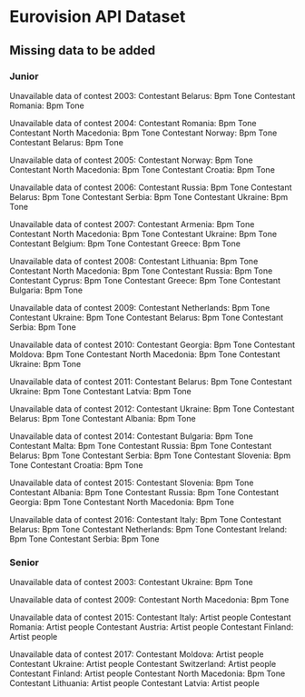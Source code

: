 # Eurovision API Dataset

## Missing data to be added
### Junior

Unavailable data of contest 2003:
        Contestant Belarus:
                Bpm
                Tone
        Contestant Romania:
                Bpm
                Tone


Unavailable data of contest 2004:
        Contestant Romania:
                Bpm
                Tone
        Contestant North Macedonia:
                Bpm
                Tone
        Contestant Norway:
                Bpm
                Tone
        Contestant Belarus:
                Bpm
                Tone


Unavailable data of contest 2005:
        Contestant Norway:
                Bpm
                Tone
        Contestant North Macedonia:
                Bpm
                Tone
        Contestant Croatia:
                Bpm
                Tone


Unavailable data of contest 2006:
        Contestant Russia:
                Bpm
                Tone
        Contestant Belarus:
                Bpm
                Tone
        Contestant Serbia:
                Bpm
                Tone
        Contestant Ukraine:
                Bpm
                Tone


Unavailable data of contest 2007:
        Contestant Armenia:
                Bpm
                Tone
        Contestant North Macedonia:
                Bpm
                Tone
        Contestant Ukraine:
                Bpm
                Tone
        Contestant Belgium:
                Bpm
                Tone
        Contestant Greece:
                Bpm
                Tone


Unavailable data of contest 2008:
        Contestant Lithuania:
                Bpm
                Tone
        Contestant North Macedonia:
                Bpm
                Tone
        Contestant Russia:
                Bpm
                Tone
        Contestant Cyprus:
                Bpm
                Tone
        Contestant Greece:
                Bpm
                Tone
        Contestant Bulgaria:
                Bpm
                Tone


Unavailable data of contest 2009:
        Contestant Netherlands:
                Bpm
                Tone
        Contestant Ukraine:
                Bpm
                Tone
        Contestant Belarus:
                Bpm
                Tone
        Contestant Serbia:
                Bpm
                Tone


Unavailable data of contest 2010:
        Contestant Georgia:
                Bpm
                Tone
        Contestant Moldova:
                Bpm
                Tone
        Contestant North Macedonia:
                Bpm
                Tone
        Contestant Ukraine:
                Bpm
                Tone


Unavailable data of contest 2011:
        Contestant Belarus:
                Bpm
                Tone
        Contestant Ukraine:
                Bpm
                Tone
        Contestant Latvia:
                Bpm
                Tone


Unavailable data of contest 2012:
        Contestant Ukraine:
                Bpm
                Tone
        Contestant Belarus:
                Bpm
                Tone
        Contestant Albania:
                Bpm
                Tone


Unavailable data of contest 2014:
        Contestant Bulgaria:
                Bpm
                Tone
        Contestant Malta:
                Bpm
                Tone
        Contestant Russia:
                Bpm
                Tone
        Contestant Belarus:
                Bpm
                Tone
        Contestant Serbia:
                Bpm
                Tone
        Contestant Slovenia:
                Bpm
                Tone
        Contestant Croatia:
                Bpm
                Tone


Unavailable data of contest 2015:
        Contestant Slovenia:
                Bpm
                Tone
        Contestant Albania:
                Bpm
                Tone
        Contestant Russia:
                Bpm
                Tone
        Contestant Georgia:
                Bpm
                Tone
        Contestant North Macedonia:
                Bpm
                Tone


Unavailable data of contest 2016:
        Contestant Italy:
                Bpm
                Tone
        Contestant Belarus:
                Bpm
                Tone
        Contestant Netherlands:
                Bpm
                Tone
        Contestant Ireland:
                Bpm
                Tone
        Contestant Serbia:
                Bpm
                Tone



### Senior


Unavailable data of contest 2003:
        Contestant Ukraine:
                Bpm
                Tone


Unavailable data of contest 2009:
        Contestant North Macedonia:
                Bpm
                Tone


Unavailable data of contest 2015:
        Contestant Italy:
                Artist people
        Contestant Romania:
                Artist people
        Contestant Austria:
                Artist people
        Contestant Finland:
                Artist people


Unavailable data of contest 2017:
        Contestant Moldova:
                Artist people
        Contestant Ukraine:
                Artist people
        Contestant Switzerland:
                Artist people
        Contestant Finland:
                Artist people
        Contestant North Macedonia:
                Bpm
                Tone
        Contestant Lithuania:
                Artist people
        Contestant Latvia:
                Artist people
